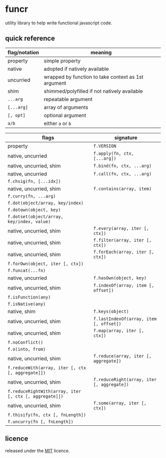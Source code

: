 funcr
=====
utility library to help write functional javascript code.

quick reference
---------------
flag/notation | meaning
---|---
property | simple property
native | adopted if natively available
uncurried | wrapped by function to take context as 1st argument
shim | shimmed/polyfilled if not natively available
`...arg` | repeatable argument
`[...arg]` | array of arguments
`[, opt]` | optional argument
`a/b` | either `a` or `b`

flags | signature
---|---
property | `f.VERSION`
native, uncurried | `f.apply(fn, ctx, [...arg])`
native, uncurried, shim | `f.bind(fn, ctx, ...arg)`
native, uncurried | `f.call(fn, ctx, ...arg)`
 | `f.chsig(fn, [...idx])`
native, uncurried, shim | `f.contains(array, item)`
 | `f.curry(fn, ...arg)`
 | `f.dot(object/array, key/index)`
 | `f.dotown(object, key)`
 | `f.dotset(object/array, key/index, value)`
native, uncurried, shim | `f.every(array, iter [, ctx])`
native, uncurried, shim | `f.filter(array, iter [, ctx])`
native, uncurried, shim | `f.forEach(array, iter [, ctx])`
 | `f.forOwn(object, iter [, ctx])`
 | `f.funcat(...fn)`
native, uncurried | `f.hasOwn(object, key)`
native, uncurried, shim | `f.indexOf(array, item [, offset])`
 | `f.isFunction(any)`
 | `f.isNative(any)`
native, shim | `f.keys(object)`
native, uncurried, shim | `f.lastIndexOf(array, item [, offset])`
native, uncurried, shim | `f.map(array, iter [, ctx])`
 | `f.noConflict()`
 | `f.o(into, from)`
native, uncurried, shim | `f.reduce(array, iter [, aggregate])`
 | `f.reduceWith(array, iter [, ctx [, aggregate]])`
native, uncurried, shim | `f.reduceRight(array, iter [, aggregate])`
 | `f.reduceRightWith(array, iter [, ctx [, aggregate]])`
native, uncurried, shim | `f.some(array, iter [, ctx])`
 | `f.thisify(fn, ctx [, fnLength])`
 | `f.uncurry(fn [, fnLength])`

licence
-------
released under the [MIT][1] licence.

[1]: http://mariusrunge.com/mit-licence.html